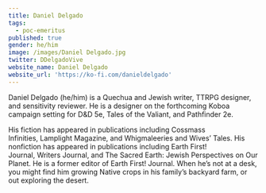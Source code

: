 ```yaml
---
title: Daniel Delgado
tags:
  - poc-emeritus
published: true
gender: he/him
image: /images/Daniel Delgado.jpg
twitter: DDelgadoVive
website_name: Daniel Delgado
website_url: 'https://ko-fi.com/danieldelgado'
---
```


Daniel Delgado (he/him) is a Quechua and Jewish writer, TTRPG designer, and sensitivity reviewer. He is a designer on the forthcoming Koboa campaign setting for D\&D 5e, Tales of the Valiant, and Pathfinder 2e.

His fiction has appeared in publications including Cossmass Infinities, Lamplight Magazine, and Whigmaleeries and Wives’ Tales. His nonfiction has appeared in publications including Earth First! Journal, Writers Journal, and The Sacred Earth: Jewish Perspectives on Our Planet. He is a former editor of Earth First! Journal. When he’s not at a desk, you might find him growing Native crops in his family’s backyard farm, or out exploring the desert.
